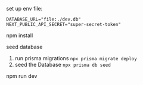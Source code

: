 set up env file:
```
DATABASE_URL="file:./dev.db"
NEXT_PUBLIC_API_SECRET="super-secret-token"
```

npm install

seed database
1. run prisma migrations `npx prisma migrate deploy`
2. seed the Database `npx prisma db seed`

npm run dev